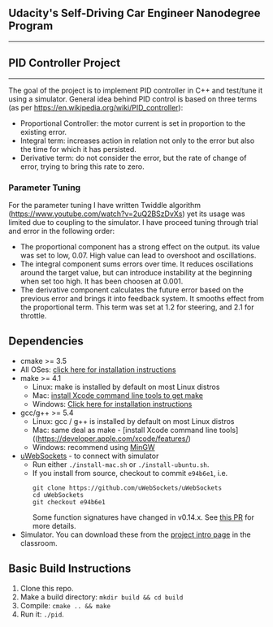 ## Udacity's Self-Driving Car Engineer Nanodegree Program
---
## PID Controller Project
---

The goal of the project is to implement PID controller in C++ and test/tune it using a simulator. General idea behind PID control is based on three terms (as per https://en.wikipedia.org/wiki/PID_controller):
* Proportional Controller: the motor current is set in proportion to the existing error.
* Integral term: increases action in relation not only to the error but also the time for which it has persisted.
* Derivative term: do not consider the error, but the rate of change of error, trying to bring this rate to zero. 

### Parameter Tuning
For the parameter tuning I have written Twiddle algorithm (https://www.youtube.com/watch?v=2uQ2BSzDvXs) yet its usage was limited due to coupling to the simulator. I have proceed tuning through trial and error in the following order:
* The proportional component has a strong effect on the output. its value was set to low, 0.07. High value can lead to overshoot and oscillations.
* The integral component sums errors over time. It reduces oscillations around the target value, but can introduce instability at the beginning when set too high. It has been choosen at 0.001.
* The derivative component calculates the future error based on the previous error and brings it into feedback system. It smooths effect from the proportional term. This term was set at 1.2 for steering, and 2.1 for throttle.


## Dependencies

* cmake >= 3.5
 * All OSes: [click here for installation instructions](https://cmake.org/install/)
* make >= 4.1
  * Linux: make is installed by default on most Linux distros
  * Mac: [install Xcode command line tools to get make](https://developer.apple.com/xcode/features/)
  * Windows: [Click here for installation instructions](http://gnuwin32.sourceforge.net/packages/make.htm)
* gcc/g++ >= 5.4
  * Linux: gcc / g++ is installed by default on most Linux distros
  * Mac: same deal as make - [install Xcode command line tools]((https://developer.apple.com/xcode/features/)
  * Windows: recommend using [MinGW](http://www.mingw.org/)
* [uWebSockets](https://github.com/uWebSockets/uWebSockets) - to connect with simulator
  * Run either `./install-mac.sh` or `./install-ubuntu.sh`.
  * If you install from source, checkout to commit `e94b6e1`, i.e.
    ```
    git clone https://github.com/uWebSockets/uWebSockets
    cd uWebSockets
    git checkout e94b6e1
    ```
    Some function signatures have changed in v0.14.x. See [this PR](https://github.com/udacity/CarND-MPC-Project/pull/3) for more details.
* Simulator. You can download these from the [project intro page](https://github.com/udacity/self-driving-car-sim/releases) in the classroom.

## Basic Build Instructions

1. Clone this repo.
2. Make a build directory: `mkdir build && cd build`
3. Compile: `cmake .. && make`
4. Run it: `./pid`.